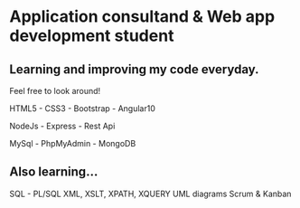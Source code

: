 <h1>Application consultand & Web app development student</h1>

<h2>Learning and improving my code everyday.</h2>

<p>Feel free to look around!</p>



HTML5 -
CSS3 -
Bootstrap -
Angular10

NodeJs -
Express -
Rest Api

MySql -
PhpMyAdmin -
MongoDB

<h2>Also learning...</h2>

SQL - PL/SQL
XML, XSLT, XPATH, XQUERY
UML diagrams
Scrum & Kanban
